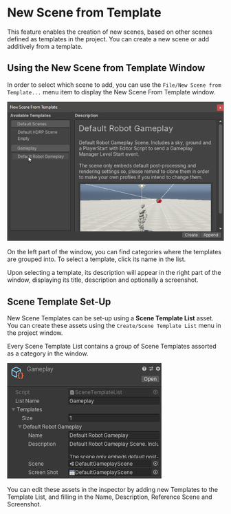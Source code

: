 # New Scene from Template

This feature enables the creation of new scenes, based on other scenes defined as templates in the project. You can create a new scene or add additively from a template.

## Using the New Scene from Template Window

In order to select which scene to add, you can use the `File/New Scene from Template...` menu item to display the New Scene From Template window.

![](images/new-scene-from-template.png)

On the left part of the window, you can find categories where the templates are grouped into. To select a template, click its name in the list. 

Upon selecting a template, its description will appear in the right part of the window, displaying its title, description and optionally a screenshot.

## Scene Template Set-Up

New Scene Templates can be set-up using a **Scene Template List** asset. You can create these assets using the `Create/Scene Template List` menu in the project window.

Every Scene Template List contains a group of Scene Templates assorted as a category in the window.

![](images/scene-template-list.png)

You can edit these assets in the inspector by adding new Templates to the Template List, and filling in the Name, Description, Reference Scene and Screenshot.

